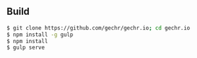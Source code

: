 ## Build
```bash
$ git clone https://github.com/gechr/gechr.io; cd gechr.io
$ npm install -g gulp
$ npm install
$ gulp serve
```
